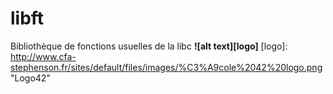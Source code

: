 # libft
Bibliothèque de fonctions usuelles de la libc
********************![alt text][logo]********************
[logo]: http://www.cfa-stephenson.fr/sites/default/files/images/%C3%A9cole%2042%20logo.png "Logo42"
